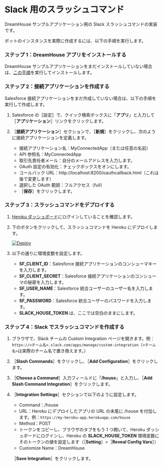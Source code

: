 # Slack 用のスラッシュコマンド

DreamHouse サンプルアプリケーション用の Slack スラッシュコマンドの実装です。

ボットのインスタンスを実際に作成するには、以下の手順を実行します。

### ステップ 1：DreamHouse アプリをインストールする

DreamHouse サンプルアプリケーションをまだインストールしていない場合は、[この手順](http://dreamhouseappjp.io/installation/)を実行してインストールします。

### ステップ 2：接続アプリケーションを作成する

Salesforce 接続アプリケーションをまだ作成していない場合は、以下の手順を実行して作成します。

1. Salesforce の［設定］で、クイック検索ボックスに「**アプリ**」と入力して［**アプリケーション**］リンクをクリックします。

1. ［**接続アプリケーション**］セクションで、［**新規**］をクリックし、次のように接続アプリケーションを定義します。

    - 接続アプリケーション名：MyConnectedApp（または任意の名前）
    - API 参照名：MyConnectedApp
    - 取引先責任者メール：自分のメールアドレスを入力します。
    - OAuth 設定の有効化：チェックボックスをオンにします。
    - コールバック URL：http://localhost:8200/oauthcallback.html（これは後で変更します）
    - 選択した OAuth 範囲：フルアクセス（full）
    - ［**保存**］をクリックします。

### ステップ 3：スラッシュコマンドをデプロイする

1. [Heroku ダッシュボード](https://dashboard.heroku.com/)にログインしていることを確認します。
1. 下のボタンをクリックして、スラッシュコマンドを Heroku にデプロイします。

    [![Deploy](https://www.herokucdn.com/deploy/button.png)](https://heroku.com/deploy)

1. 以下の通りに環境変数を設定します。

    - **SF_CLIENT_ID**：Salesforce 接続アプリケーションのコンシューマキーを入力します。
    - **SF_CLIENT_SECRET**：Salesforce 接続アプリケーションのコンシューマの秘密を入力します。
    - **SF_USER_NAME**：Salesforce 統合ユーザーのユーザー名を入力します。
    - **SF_PASSWORD**：Salesforce 統合ユーザーのパスワードを入力します。
    - **SLACK_HOUSE_TOKEN** は、ここでは空白のままにします。

### ステップ 4：Slack でスラッシュコマンドを作成する

1. ブラウザで、Slack チームの Custom Integration ページを開きます。例：```https://<チーム名>.slack.com/apps/manage/custom-integration```（```<チーム名>```は実際のチーム名で置き換えます。）

1. ［**Slash Commands**］をクリックし、［**Add Configuration**］をクリックします。

1. ［**Choose a Command**］入力フィールドに「**/house**」と入力し、［**Add Slash Command Integration**］をクリックします。

1. ［**Integration Settings**］セクションで以下のように設定します。

    - Command：/house
    - URL：Heroku にデプロイしたアプリの URL の末尾に /house を付加します。例：```https://my-heroku-app.herokuapp.com/house```
    - Method：POST
    - トークンをコピーし、ブラウザのタブをもう 1 つ開いて、Heroku ダッシュボードにログインし、Heroku の **SLACK_HOUSE_TOKEN** 環境変数にそのトークンの値を設定します（［**Setting**］>［**Reveal Config Vars**］）
    - Customize Name：DreamHouse

    ［**Save Integration**］をクリックします。

